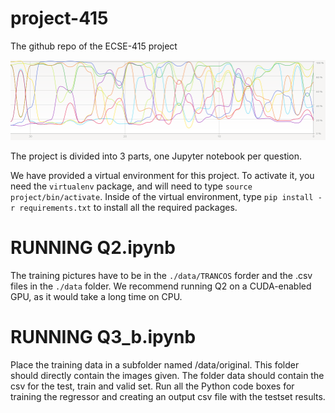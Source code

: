 # project-415
The github repo of the ECSE-415 project

![Alt text](CPU_train.png?raw=true "CPU slavery")


The project is divided into 3 parts, one Jupyter notebook per question. 

We have provided a virtual environment for this project. To activate it, you need the `virtualenv` package, and will need to type `source project/bin/activate`. Inside of the virtual environment, type `pip install -r requirements.txt` to install all the required packages.

# RUNNING Q2.ipynb
The training pictures have to be in the `./data/TRANCOS` forder and the .csv files in the `./data` folder. We recommend running Q2 on a CUDA-enabled GPU, as it would take a long time on CPU.

# RUNNING Q3_b.ipynb
Place the training data in a subfolder named /data/original. This folder should directly contain the images given. The folder data should contain the csv for the test, train and valid set.
Run all the Python code boxes for training the regressor and creating an output csv file with the testset results.
